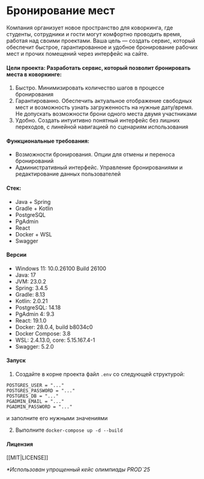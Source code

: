 # Бронирование мест

Компания организует новое пространство для коворкинга, где студенты, сотрудники и гости могут комфортно проводить время, работая над своими проектами. Ваша цель — создать сервис, который обеспечит быстрое, гарантированное и удобное бронирование рабочих мест и прочих помещений через интерфейс на сайте.


#### Цели проекта: Разработать сервис, который позволит бронировать места в коворкинге:

1. Быстро. Минимизировать количество шагов в процессе бронирования
2. Гарантированно. Обеспечить актуальное отображение свободных мест и возможность узнать загруженность на нужные дату/время. Не допускать возможности брони одного места двумя участниками
3. Удобно. Создать интуитивно понятный интерфейс без лишних переходов, с линейной навигацией по сценариям использования


#### Функциональные требования:

- Возможности бронирования. Опции для отмены и переноса бронирований
- Административный интерфейс. Управление бронированиями и редактирование данных пользователей


#### Стек:

- Java + Spring
- Gradle + Kotlin
- PostgreSQL
- PgAdmin
- React
- Docker + WSL
- Swagger


#### Версии
- Windows 11: 10.0.26100 Build 26100
- Java: 17
- JVM: 23.0.2
- Spring: 3.4.5
- Gradle: 8.13
- Kotlin: 2.0.21
- PostgreSQL: 14.18
- PgAdmin 4: 9.3
- React: 19.1.0
- Docker: 28.0.4, build b8034c0
- Docker Compose: 3.8
- WSL: 2.4.13.0, core: 5.15.167.4-1
- Swagger: 5.2.0


#### Запуск

1. Создайте в корне проекта файл `.env` со следующей структурой:
```
POSTGRES_USER = "..."
POSTGRES_PASSWORD = "..."
POSTGRES_DB = "..."
PGADMIN_EMAIL = "..."
PGADMIN_PASSWORD = "..."
```
и заполните его нужными значениями

2. Выполните `docker-compose up -d --build`


#### Лицензия
[[MIT|LICENSE]]


*\*Использован упрощенный кейс олимпиады PROD`25*